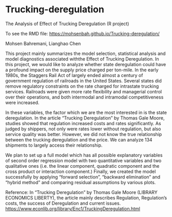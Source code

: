 # Trucking-deregulation
The Analysis of Effect of Trucking Deregulation (R project)

To see the RMD file: https://mohsenbah.github.io/Trucking-deregulation/

Mohsen Bahremani, Lianghao Chen 

This project mainly summarizes the model selection, statistical analysis and model diagnostics associated withthe Effect of Trucking Deregulation. In this project, we would like to analyze whether state deregulation could have a profound impact on the supply price charged per ton-mile. In the early 1980s, the Staggers Rail Act of largely ended almost a century of government regulation of railroads in the United States. Several states did remove regulatory constraints on the rate charged for intrastate trucking services. Railroads were given more rate flexibility and managerial control over their operations, and both intermodal and intramodal competitiveness were increased. 

In these variables, the factor which we are the most interested in is the state deregulation. In the article “Trucking Deregulation” by Thomas Gale Moore, studies showed that regulation increased costs and rates significantly. As judged by shippers, not only were rates lower without regulation, but also service quality was better. However, we did not know the true relationship between the trucking deregulation and the price. We can analyze 134 shipments to largely access their relationship.
  
  
We plan to set up a full model which has all possible explanatory variables of second order regression model with two quantitative variables and two qualitative ones (i.e. the linear component, quadratic component and the cross product or interaction component.) Finally, we created the model successfully by applying “forward selection”, “backward elimination” and “hybrid method” and comparing residual assumptions by various plots.

Reference:
In “Trucking Deregulation” by Thomas Gale Moore (LIBRARY ECONOMICS LIBERTY), the article mainly describes Regulation, Regulation’s costs, the success of Deregulation and current issues. https://www.econlib.org/library/Enc1/TruckingDeregulation.html
